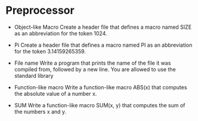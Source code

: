 # Preprocessor
* Object-like Macro
Create a header file that defines a macro named SIZE as an abbreviation for the token 1024.
* Pi
Create a header file that defines a macro named PI as an abbreviation for the token 3.14159265359.
* File name
Write a program that prints the name of the file it was compiled from, followed by a new line.
You are allowed to use the standard library

* Function-like macro
Write a function-like macro ABS(x) that computes the absolute value of a number x.
* SUM
Write a function-like macro SUM(x, y) that computes the sum of the numbers x and y.
